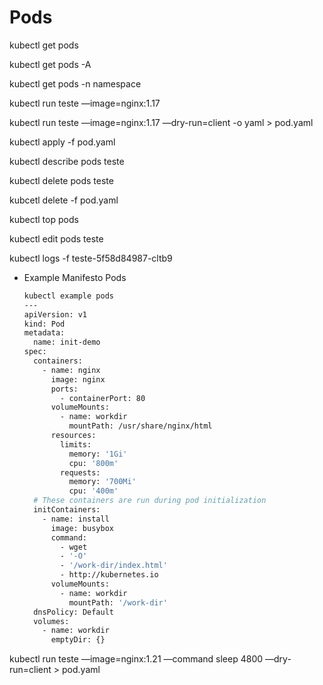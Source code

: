 # Pods

kubectl get pods

kubectl get pods -A 

kubectl get pods -n namespace

kubectl run teste —image=nginx:1.17 

kubectl run teste —image=nginx:1.17 —dry-run=client -o yaml > pod.yaml 

kubectl apply -f pod.yaml

kubectl describe pods teste

kubectl delete pods teste

kubcetl delete -f pod.yaml

kubectl top pods

kubectl edit pods teste

kubectl logs -f teste-5f58d84987-cltb9

- Example Manifesto Pods
    
    ```bash
    kubectl example pods       
    ---
    apiVersion: v1
    kind: Pod
    metadata:
      name: init-demo
    spec:
      containers:
        - name: nginx
          image: nginx
          ports:
            - containerPort: 80
          volumeMounts:
            - name: workdir
              mountPath: /usr/share/nginx/html
          resources:
            limits:
              memory: '1Gi'
              cpu: '800m'
            requests:
              memory: '700Mi'
              cpu: '400m'
      # These containers are run during pod initialization
      initContainers:
        - name: install
          image: busybox
          command:
            - wget
            - '-O'
            - '/work-dir/index.html'
            - http://kubernetes.io
          volumeMounts:
            - name: workdir
              mountPath: '/work-dir'
      dnsPolicy: Default
      volumes:
        - name: workdir
          emptyDir: {}
    ```
    

kubectl run teste —image=nginx:1.21 —command sleep 4800 —dry-run=client > pod.yaml
